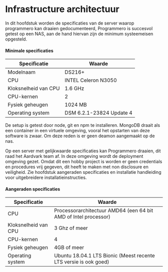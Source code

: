 # Infrastructure architectuur
In dit hoofdstuk worden de specificaties van de server waarop programmero kan draaien gedocumenteerd, Programmero is succesvol getest op een NAS, aan de hand hiervan zijn de minimum systeemeisen opgesteld.

#### Minimale specificaties

| Specificatie         | Waarde                   |
| -------------------- | ------------------------ |
| Modelnaam            | DS216+                   |
| CPU                  | INTEL Celeron N3050      |
| Kloksnelheid van CPU | 1.6 GHz                  |
| CPU-kernen           | 2                        |
| Fysiek geheugen      | 1024 MB                  |
| Operating system     | DSM 6.2.1-23824 Update 4 |

De setup is getest door node, git en npm te installeren. MongoDB draait als een container in een virtuele omgeving, vooral het opstarten van deze software is zwaar. Om deze reden is er geen deamon aangemaakt op de nas.

Op een server met gelijkwaarde specificaties kan Programmero draaien, dit raad het Aardvark team af. In deze omgeving wordt de deployment omgeving gezet. Omdat dit een hobby project is worden er geen credentials en procedures vrij gegeven, dit heeft te maken met non disclosure en veiligheid. Zie hoofdstuk aangeraden specificaties en installatie handleiding voor uitgebreidere installatieinstructies.

#### Aangeraden specificaties

| Specificatie         | Waarde                                                       |
| -------------------- | ------------------------------------------------------------ |
| CPU                  | Processorarchitectuur AMD64 (een 64 bit AMD of Intel processor) |
| Kloksnelheid van CPU | 3 Ghz of meer                                                |
| CPU-kernen           | 4                                                            |
| Fysiek geheugen      | 4GB of meer                                                  |
| Operating system     | Ubuntu 18.04.1 LTS Bionic (Meest recente LTS versie is ook goed) |